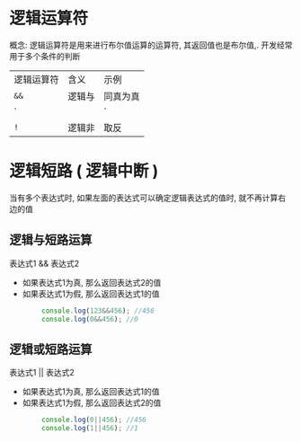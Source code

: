 # 逻辑运算符

概念: 逻辑运算符是用来进行布尔值运算的运算符, 其返回值也是布尔值,. 开发经常用于多个条件的判断

||||
| ------------| --------| ----------------|
|逻辑运算符|含义|示例|
|`&&`|逻辑与|同真为真|
|`||`<br />|逻辑或|有一个真就为真|
|`!`|逻辑非|取反|

# 逻辑短路 ( 逻辑中断 )

当有多个表达式时, 如果左面的表达式可以确定逻辑表达式的值时, 就不再计算右边的值

## 逻辑与短路运算

表达式1 && 表达式2

* 如果表达式1为真, 那么返回表达式2的值
* 如果表达式1为假, 那么返回表达式1的值

```JavaScript
        console.log(123&&456); //456
        console.log(0&&456); //0
```

## 逻辑或短路运算

表达式1 || 表达式2

* 如果表达式1为真, 那么返回表达式1的值
* 如果表达式1为假, 那么返回表达式2的值

```JavaScript
        console.log(0||456); //456
        console.log(1||456); //1
```
